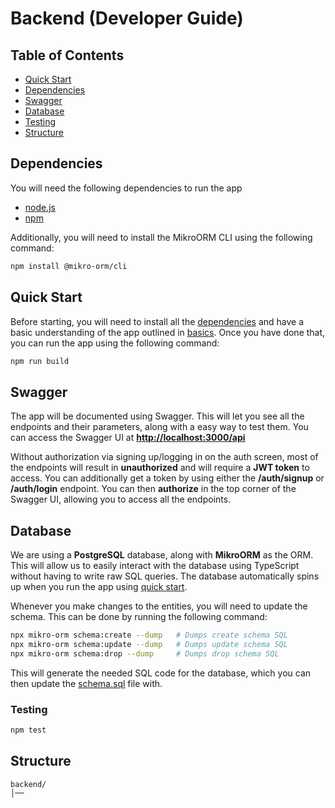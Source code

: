 # Backend (Developer Guide)

## Table of Contents
- [Quick Start](#quick-start)
- [Dependencies](#dependencies)
- [Swagger](#swagger)
- [Database](#database)
- [Testing](#testing)
- [Structure](#structure)

## Dependencies
You will need the following dependencies to run the app
- [node.js](https://nodejs.org/en/download)
- [npm](https://docs.npmjs.com/downloading-and-installing-node-js-and-npm)

Additionally, you will need to install the MikroORM CLI using the following command:
```bash
npm install @mikro-orm/cli
```

## Quick Start
Before starting, you will need to install all the [dependencies](#dependencies) and have a basic understanding of the app outlined in [basics](#basics). Once you have done that, you can run the app using the following command:
```bash
npm run build
```

## Swagger
The app will be documented using Swagger. This will let you see all the endpoints and their parameters, along with a easy way to test them. You can access the Swagger UI at
**[http://localhost:3000/api](http://localhost:3000/api)**

Without authorization via signing up/logging in on the auth screen, most of the endpoints will result in **unauthorized** and will require a **JWT token** to access. You can additionally get a token by using either the **/auth/signup** or **/auth/login** endpoint. You can then **authorize** in the top corner of the Swagger UI, allowing you  to access all the endpoints.


## Database
We are using a **PostgreSQL** database, along with **MikroORM** as the ORM. This will allow us to easily interact with the database using TypeScript without having to write raw SQL queries. The database automatically spins up when you run the app using [quick start](#quick-start).

Whenever you make changes to the entities, you will need to update the schema. This can be done by running the following command:
```bash
npx mikro-orm schema:create --dump   # Dumps create schema SQL
npx mikro-orm schema:update --dump   # Dumps update schema SQL
npx mikro-orm schema:drop --dump     # Dumps drop schema SQL
```
This will generate the needed SQL code for the database, which you can then update the [schema.sql](./schema.sql) file with. 

### Testing
```sh
npm test
```

## Structure
```
backend/
│── 
```
